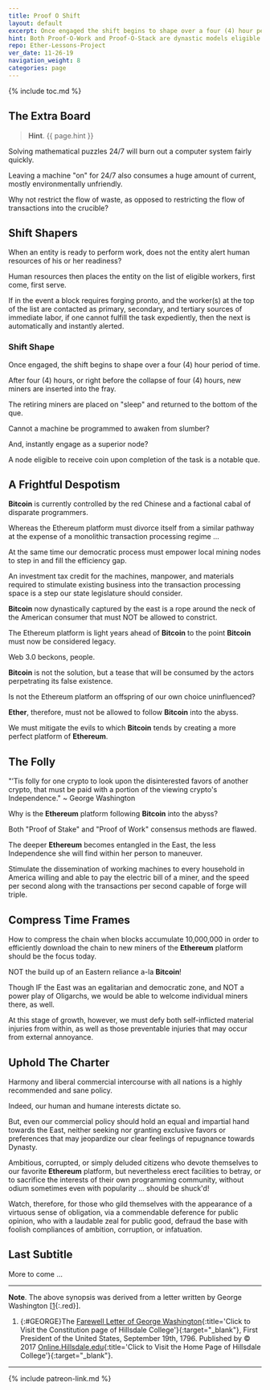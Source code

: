 ```yaml
---
title: Proof O Shift
layout: default
excerpt: Once engaged the shift begins to shape over a four (4) hour period of time ...
hint: Both Proof-O-Work and Proof-O-Stack are dynastic models eligible for severe corruption of the masses, if not the classes.
repo: Ether-Lessons-Project
ver_date: 11-26-19
navigation_weight: 8
categories: page
---
```

{% include toc.md %}

## The Extra Board

> **Hint**. {{ page.hint }}

Solving mathematical puzzles 24/7 will burn out a computer system fairly quickly.

Leaving a machine "on" for 24/7 also consumes a huge amount of current, mostly environmentally unfriendly.

Why not restrict the flow of waste, as opposed to restricting the flow of transactions into the crucible?

## Shift Shapers

When an entity is ready to perform work, does not the entity alert human resources of his or her readiness?

Human resources then places the entity on the list of eligible workers, first come, first serve.

If in the event a block requires forging pronto, and the worker(s) at the top of the list are contacted as primary, secondary, and tertiary sources of immediate labor, if one cannot fulfill the task expediently, then the next is automatically and instantly alerted.

### Shift Shape

Once engaged, the shift begins to shape over a four (4) hour period of time.

After four (4) hours, or right before the collapse of four (4) hours, new miners are inserted into the fray.

The retiring miners are placed on "sleep" and returned to the bottom of the que.

Cannot a machine be programmed to awaken from slumber?

And, instantly engage as a superior node?

A node eligible to receive coin upon completion of the task is a notable que.

## A Frightful Despotism

**Bitcoin** is currently controlled by the red Chinese and a factional cabal of disparate programmers.

Whereas the Ethereum platform must divorce itself from a similar pathway at the expense of a monolithic transaction processing regime ...

At the same time our democratic process must empower local mining nodes to step in and fill the efficiency gap.

An investment tax credit for the machines, manpower, and materials required to stimulate existing business into the transaction processing space is a step our state legislature should consider.

**Bitcoin** now dynastically captured by the east is a rope around the neck of the American consumer that must NOT be allowed to constrict.

The Ethereum platform is light years ahead of **Bitcoin** to the point **Bitcoin** must now be considered legacy.

Web 3.0 beckons, people.

**Bitcoin** is not the solution, but a tease that will be consumed by the actors perpetrating its false existence.

Is not the Ethereum platform an offspring of our own choice uninfluenced?

**Ether**, therefore, must not be allowed to follow **Bitcoin** into the abyss.

We must mitigate the evils to which **Bitcoin** tends by creating a more perfect platform of **Ethereum**.

## The Folly

"’Tis folly for one crypto to look upon the disinterested favors of another crypto, that must be paid with a portion of the viewing crypto's Independence." ~ George Washington

Why is the **Ethereum** platform following **Bitcoin** into the abyss?

Both "Proof of Stake" and "Proof of Work" consensus methods are flawed.

The deeper **Ethereum** becomes entangled in the East, the less Independence she will find within her person to maneuver.

Stimulate the dissemination of working machines to every household in America willing and able to pay the electric bill of a miner, and the speed per second along with the transactions per second capable of forge will triple.

## Compress Time Frames

How to compress the chain when blocks accumulate 10,000,000 in order to efficiently download the chain to new miners of the **Ethereum** platform should be the focus today.

NOT the build up of an Eastern reliance a-la **Bitcoin**!

Though IF the East was an egalitarian and democratic zone, and NOT a power play of Oligarchs, we would be able to welcome individual miners there, as well.

At this stage of growth, however, we must defy both self-inflicted material injuries from within, as well as those preventable injuries that may occur from external annoyance.

## Uphold The Charter

Harmony and liberal commercial intercourse with all nations is a highly recommended and sane policy.

Indeed, our human and humane interests dictate so.

But, even our commercial policy should hold an equal and impartial hand towards the East, neither seeking nor granting exclusive favors or preferences that may jeopardize our clear feelings of repugnance towards Dynasty.

Ambitious, corrupted, or simply deluded citizens who devote themselves to our favorite **Ethereum** platform, but nevertheless erect facilities to betray, or to sacrifice the interests of their own programming community, without odium sometimes even with popularity ... should be shuck'd!

Watch, therefore, for those who gild themselves with the appearance of a virtuous sense of obligation, via a commendable deference for public opinion, who with a laudable zeal for public good, defraud the base with foolish compliances of ambition, corruption, or infatuation.

## Last Subtitle

More to come ...

***

**Note**. The above synopsis was derived from a letter written by George Washington [[1](#GEORGE){:.red}].

1. {:#GEORGE}The [Farewell Letter of George Washington](https://online.hillsdale.edu/home){:title='Click to Visit the Constitution page of Hillsdale College'}{:target="_blank"}, First President of the United States, September 19th, 1796. Published by © 2017 [Online.Hillsdale.edu](https://online.hillsdale.edu/home){:title='Click to Visit the Home Page of Hillsdale College'}{:target="_blank"}.

***

{% include patreon-link.md %}
